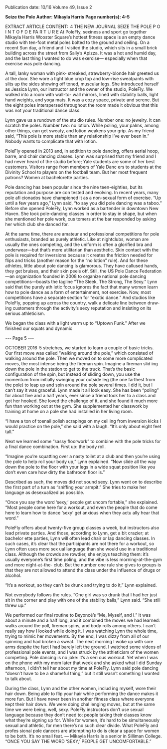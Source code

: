 Publication date: 10/16
Volume 49, Issue 2

**Seize the Pole**
**Author: Mikayla Harris**
**Page number(s): 4-5**

EXTRACT ARTICLE CONTENT:
 4
THE  NEW  JOURNAL
SEIZE THE POLE
P O I N T  O F  D E PA R T U R E
At PoleFly, sexiness and sport go together
Mikayla Harris
Wooster Square’s hottest fitness 
space is an empty dance studio with 
ten-foot metal poles bolted to the 
ground and ceiling. On a recent Sun­
day, a friend and I visited the studio, 
which sits in a small brick building 
across the street from Sally’s Apizza. It 
was a hot and humid day, and the last 
thing I wanted to do was exercise—
especially when that exercise was pole 
dancing.

A tall, lanky woman with pink-
streaked, 
strawberry-blonde 
hair 
greeted us at the door. She wore a tight 
blue crop top and low-rise sweatpants 
with slits up the sides showing off 
toned, muscular legs. She introduced 
herself as Jessica Lynn, our instructor 
and the owner of the studio, PoleFly. 
We walked into a room with wall-to-
wall mirrors, lined with stability balls, 
light hand weights, and yoga mats. It 
was a cozy space, private and serene. 
But the eight poles interspersed 
throughout the room made it obvious 
that this was not your traditional dance 
class. 

Lynn gave us a rundown of the stu­
dio rules. Number one: no jewelry. It 
can scratch the poles. Number two: 
no lotion. While poling, your palms, 
among other things, can get sweaty, 
and lotion weakens your grip. As my 
friend said, “This pole is more stable 
than any relationship I’ve ever been 
in.” Nobody wants to complicate that 
with lotion. 

PoleFly opened in 2013 and, in 
addition to pole dancing, offers aerial 
hoop, barre, and chair dancing classes. 
Lynn was surprised that my friend and I had never heard 
of the studio before; Yale students are some of her best 
customers. Visitors range from members of Yale Danc­
ers to students at the Divinity School to players on the 
football team. But her most frequent patrons? Women 
at bachelorette parties.  

Pole dancing has been popular since the nine­
teen-eighties, but its reputation and purpose are con­
tested and evolving. In recent years, many pole afi­
cionados have championed it as a non-sexual form of 
exercise. “Up until a few years ago,” Lynn said, “to say 
you did pole dancing was a taboo.” Before she opened 
PoleFly, Lynn worked as a bartender in downtown New 
Haven. She took pole-dancing classes in order to stay 
in shape, but when she mentioned her pole work, cus­
tomers at the bar responded by asking her which club 
she danced for. 

At the same time, there are amateur and professional 
competitions for pole enthusiasts, branded as purely 
athletic. Like at nightclubs, woman are usually the ones 
competing, and the uniform is often a glorified bra and 
underwear—but that’s more utilitarian than aesthetic. 
Skin contact with the pole is required for inversions 
because it creates the friction needed for flips and 
tricks (another reason for the “no lotion” rule). And for 
these athletes, little about pole dancing is glamorous. 
They have callused hands, they get bruises, and their 
skin peels off. Still, the US Pole Dance Federation—an 
organization founded in 2008 to organize national pole 
dancing competitions—boasts the tagline “The Sleek, 
The Strong, The Sexy.” Lynn said that the purely ath­
letic focus ignores the fact that many women learn how 
to pole dance as a form of entertainment, not exercise. 
Now, most competitions have a separate section for 
“exotic dance.” And studios like PoleFly, popping up 
across the country, walk a delicate line between draw­
ing customers through the activity’s sexy reputation 
and insisting on its serious athleticism. 

We began the class with a light warm up to “Uptown 
Funk.” After we finished our squats and dynamic 


--- Page 5 ---

OCTOBER 2016
 5
stretches, we started to learn a couple of basic tricks. 
Our first move was called “walking around the pole,” 
which consisted of walking around the pole. Then we 
moved on to some more complicated moves, the most 
intense being the fireman spin. Imagine a fireman slid­
ing down the pole in the station to get to the truck. 
That’s the basic configuration of the spin, but instead 
of sliding down, you use the momentum from initially 
swinging your outside leg (the one farthest from the 
pole) to leap up and spin around the pole several times. 
I did it, but I can’t say it was graceful. Lynn made it 
all look easy. She has been “poling” for about five and 
a half years, ever since a friend took her to a class and 
got her hooked. She loved the challenge of it, and she 
found it much more fun than working out at the gym. 
She supplemented her classwork by training at home 
on a pole she had installed in her living room.

“I have a ton of toenail polish scrapings on my ceil­
ing from inversion kicks I would practice on the pole,” 
she said with a laugh. “It’s only about eight feet tall.”

Next we learned some “sassy floorwork” to combine 
with the pole tricks for a final dance combination. First 
up: the body roll.

“Imagine you’re squatting over a nasty toilet at a club 
and then you’re using the pole to help roll your body 
up,” Lynn explained. “Now slide all the way down the 
pole to the floor with your legs in a wide squat position 
like you don’t even care how dirty the bathroom floor 
is.”

Described as such, the moves did not sound sexy. 
Lynn went on to describe the first part of a turn as 
“sniffing your armpit.” She tries to make her language 
as desexualized as possible. 

“Once you say the word ‘sexy,’ people get uncom­
fortable,” she explained. “Most people come here for 
a workout, and even the people that do come here to 
learn how to dance ‘sexy’ get anxious when they actu­
ally hear that word.” 

PoleFly offers about twenty-five group classes a 
week, but instructors also lead private parties. And 
those, according to Lynn, get a bit crazier; at bachelor­
ette parties, Lynn will often lead chair or lap dancing 
classes. In such cases, it’s clear that the participants are 
not there for a workout, so Lynn often uses more sex­
ual language than she would use in a traditional class. 
Although the crowds are rowdier, she enjoys teaching 
them: it’s usually everyone’s first time poling, and the 
vibe is less morning-at-the-gym and more night-at-the-
club. But the number one rule she gives to groups is 
that they are not allowed to attend the class under the 
influence of drugs or alcohol. 

“It’s a workout, so they can’t be drunk and trying to 
do it,” Lynn explained.

Not everybody follows the rules. “One girl was so 
drunk that I had her just sit in the corner and play with 
one of the stability balls,” Lynn said. “She still threw 
up.”

We performed our final routine to Beyoncé’s “Me, 
Myself, and I.” It was about a minute and a half long, 
and it combined the moves we had learned: walks 
around the poll, fireman spins, and body rolls among 
others. I can’t really say how I looked while doing it. 
I was watching Lynn the whole time, trying to mimic 
her movements. By the end, I was dizzy from all of our 
spinning and had broken a sweat. The next morning 
I woke up with sore arms despite the fact I had barely 
left the ground. I watched some videos of professional 
pole events, and I was struck by the athleticism of the 
women competing. Pole dancing is no joke: it’s a seri­
ous workout. Yet when I was on the phone with my 
mom later that week and she asked what I did Sunday 
afternoon, I didn’t tell her about my time at PoleFly. 
Lynn said pole dancing “doesn’t have to be a shameful 
thing,” but it still wasn’t something I wanted to talk 
about. 

During the class, Lynn and the other women, includ­
ing myself, wore their hair down. Being able to flip your 
hair while performing the dance makes it more fun. 
But I have never been in another fitness class where 
everyone kept their hair down. We were doing chal­
lenging moves, but at the same time we were being, 
well, sexy. PoleFly instructors don’t use sexual language 
because they don’t need to: people taking their classes 
know what they’re signing up for. While for women, it’s 
hard to be simultaneously sexual and athletic, for men 
there’s no such clear divide. What PoleFly and profes­
sional pole dancers are attempting to do is clear a space 
for women to be both. It’s no small feat. 
— Mikayla Harris is a senior 
in Silliman College.
“ONCE YOU SAY THE 
WORD ‘SEXY,’ PEOPLE GET 
UNCOMFORTABLE.”